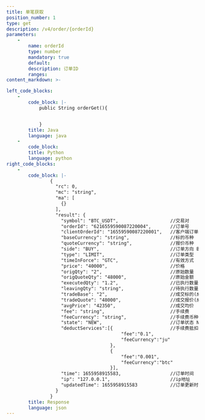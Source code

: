 ```yaml
---
title: 单笔获取
position_number: 1
type: get
description: /v4/order/{orderId}
parameters:
    -
        name: orderId
        type: number
        mandatory: true
        default:
        description: 订单ID
        ranges:
content_markdown: >-

left_code_blocks:
    -
        code_block: |-
            public String orderGet(){


            }
        title: Java
        language: java
    -
        code_block:
        title: Python
        language: python
right_code_blocks:
    -
        code_block: |-
                {
                  "rc": 0,
                  "mc": "string",
                  "ma": [
                    {}
                  ],
                  "result": {
                    "symbol": "BTC_USDT",                   //交易对
                    "orderId": "6216559590087220004",       //订单号
                    "clientOrderId": "16559590087220001",   //客户端订单号
                    "baseCurrency": "string",               //标的币种
                    "quoteCurrency": "string",              //报价币种
                    "side": "BUY",                          //订单方向 BUY-买,SELL-卖
                    "type": "LIMIT",                        //订单类型  LIMIT-限价,MARKET-市价 
                    "timeInForce": "GTC",                   //有效方式  GTC,IOC,FOK,GTX
                    "price": "40000",                       //价格
                    "origQty": "2",                         //原始数量
                    "origQuoteQty": "48000",                //原始金额
                    "executedQty": "1.2",                   //已执行数量
                    "leavingQty": "string",                 //待执行数量（若撤单或下单拒绝，该值为0）
                    "tradeBase": "2",                       //成交标的(成交数量)
                    "tradeQuote": "48000",                  //成交报价(成交金额)
                    "avgPrice": "42350",                    //成交均价
                    "fee": "string",                        //手续费
                    "feeCurrency": "string",                //手续费币种
                    "state": "NEW",                         //订单状态 NEW-新建,PARTIALLY_FILLED-部分成交,FILLED-全部成交,CANCELED-用户撤单,REJECTED-下单失败,EXPIRED-过期(time_in_force撤单或溢价撤单)
                    "deductServices":[{                     //手续费抵扣列表（如果设置手续费抵扣并产生抵扣，使用该字段代表手续费，没有抵扣使用原有fee、feeCurrency字段代表手续费）                         
                                          "fee":"0.1",     
                                          "feeCurrency":"ju"
                                      },
                                      {   
                                          "fee":"0.001",
                                          "feeCurrency":"btc"
                                      }],
                    "time": 1655958915583,                  //订单时间
                    "ip": "127.0.0.1",                      //ip地址
                    "updatedTime": 1655958915583            //订单更新时间
                  }
                }
        title: Response
        language: json
---
```


